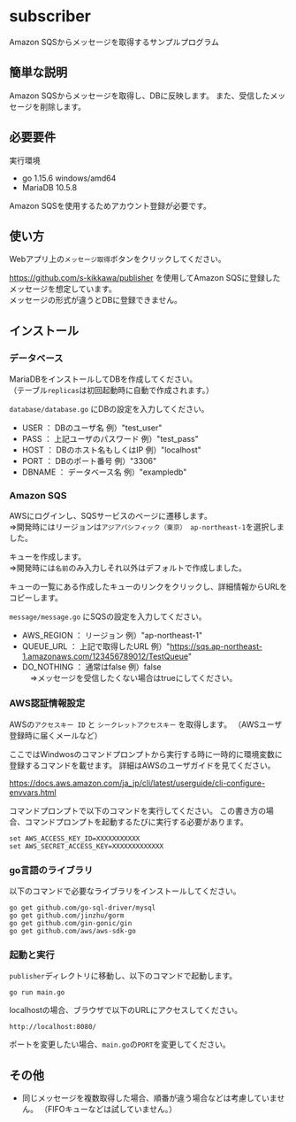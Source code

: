 # subscriber

Amazon SQSからメッセージを取得するサンプルプログラム

## 簡単な説明

Amazon SQSからメッセージを取得し、DBに反映します。
また、受信したメッセージを削除します。

## 必要要件

実行環境

- go 1.15.6 windows/amd64
- MariaDB 10.5.8

Amazon SQSを使用するためアカウント登録が必要です。


## 使い方

Webアプリ上の`メッセージ取得`ボタンをクリックしてください。

https://github.com/s-kikkawa/publisher
を使用してAmazon SQSに登録したメッセージを想定しています。  
メッセージの形式が違うとDBに登録できません。

## インストール

### データベース

MariaDBをインストールしてDBを作成してください。  
（テーブル`replicas`は初回起動時に自動で作成されます。）

`database/database.go` にDBの設定を入力してください。

- USER ： DBのユーザ名 例）"test_user"
- PASS ： 上記ユーザのパスワード 例）"test_pass"
- HOST ： DBのホスト名もしくはIP 例）"localhost"
- PORT ： DBのポート番号 例）"3306"
- DBNAME ： データベース名 例）"exampledb"

### Amazon SQS

AWSにログインし、SQSサービスのページに遷移します。  
  ⇒開発時にはリージョンは`アジアパシフィック（東京） ap-northeast-1`を選択しました。

キューを作成します。  
  ⇒開発時には`名前`のみ入力しそれ以外はデフォルトで作成しました。

キューの一覧にある作成したキューのリンクをクリックし、詳細情報からURLをコピーします。

`message/message.go` にSQSの設定を入力してください。

- AWS_REGION ： リージョン 例）"ap-northeast-1"
- QUEUE_URL  ： 上記で取得したURL 例）"https://sqs.ap-northeast-1.amazonaws.com/123456789012/TestQueue"
- DO_NOTHING ： 通常はfalse 例）false  
　⇒メッセージを受信したくない場合はtrueにしてください。

### AWS認証情報設定

AWSの`アクセスキー ID` と `シークレットアクセスキー` を取得します。
（AWSユーザ登録時に届くメールなど）

ここではWindwosのコマンドプロンプトから実行する時に一時的に環境変数に登録するコマンドを載せます。
詳細はAWSのユーザガイドを見てください。

https://docs.aws.amazon.com/ja_jp/cli/latest/userguide/cli-configure-envvars.html

コマンドプロンプトで以下のコマンドを実行してください。
この書き方の場合、コマンドプロンプトを起動するたびに実行する必要があります。
```
set AWS_ACCESS_KEY_ID=XXXXXXXXXXX
set AWS_SECRET_ACCESS_KEY=XXXXXXXXXXXXX
```

### go言語のライブラリ

以下のコマンドで必要なライブラリをインストールしてください。

```
go get github.com/go-sql-driver/mysql
go get github.com/jinzhu/gorm
go get github.com/gin-gonic/gin
go get github.com/aws/aws-sdk-go
```

### 起動と実行

`publisher`ディレクトリに移動し、以下のコマンドで起動します。
```
go run main.go
```

localhostの場合、ブラウザで以下のURLにアクセスしてください。
```
http://localhost:8080/
```

ポートを変更したい場合、`main.go`の`PORT`を変更してください。

## その他

* 同じメッセージを複数取得した場合、順番が違う場合などは考慮していません。
  （FIFOキューなどは試していません。）


